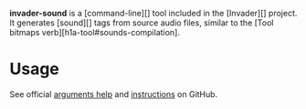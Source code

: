 **invader-sound** is a [command-line][] tool included in the [Invader][] project. It generates [sound][] tags from source audio files, similar to the [Tool bitmaps verb][h1a-tool#sounds-compilation].

# Usage
See official [arguments help][docs] and [instructions][docs2] on GitHub.

[docs]: https://github.com/SnowyMouse/invader#invader-sound
[docs2]: https://github.com/SnowyMouse/invader/wiki/Creating-a-sound
